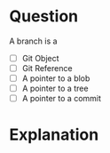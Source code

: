 # Question
A branch is a
- [ ] Git Object
- [ ] Git Reference
- [ ] A pointer to a blob
- [ ] A pointer to a tree
- [ ] A pointer to a commit

# Explanation
